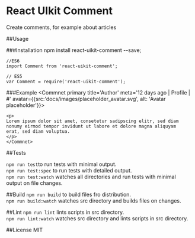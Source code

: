 # React UIkit Comment

Create comments, for example about articles

##Usage

###Installation
    npm install react-uikit-comment --save;

    //ES6
    import Comment from 'react-uikit-comment';

    // ES5
    var Comment = require('react-uikit-comment');

###Example
    <Commnet primary title='Author' meta='12 days ago | Profile | #'
    avatar={{src:'docs/images/placeholder_avatar.svg', alt: 'Avatar placeholder'}}>

    <p>
    Lorem ipsum dolor sit amet, consetetur sadipscing elitr, sed diam
    nonumy eirmod tempor invidunt ut labore et dolore magna aliquyam
    erat, sed diam voluptua.
    </p>
    </Commnet>




##Tests

`npm run test`to run tests with minimal output.  
`npm run test:spec` to run tests with detailed output.  
`npm run test:watch` watches all directories and run tests with minimal output on file changes.

##Build
`npm run build` to build files fro distribution.  
`npm run build:watch` watches src directory and builds files on changes.

##Lint
`npm run lint` lints scripts in src directory.  
`npm run lint:watch` watches src directory and lints scripts in src directory.

##License
MIT
